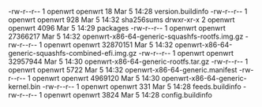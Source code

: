-rw-r--r-- 1 openwrt openwrt       18 Mar  5 14:28 version.buildinfo
-rw-r--r-- 1 openwrt openwrt      928 Mar  5 14:32 sha256sums
drwxr-xr-x 2 openwrt openwrt     4096 Mar  5 14:29 packages
-rw-r--r-- 1 openwrt openwrt 27366217 Mar  5 14:32 openwrt-x86-64-generic-squashfs-rootfs.img.gz
-rw-r--r-- 1 openwrt openwrt 32870151 Mar  5 14:32 openwrt-x86-64-generic-squashfs-combined-efi.img.gz
-rw-r--r-- 1 openwrt openwrt 32957944 Mar  5 14:30 openwrt-x86-64-generic-rootfs.tar.gz
-rw-r--r-- 1 openwrt openwrt     5722 Mar  5 14:32 openwrt-x86-64-generic.manifest
-rw-r--r-- 1 openwrt openwrt  4969120 Mar  5 14:30 openwrt-x86-64-generic-kernel.bin
-rw-r--r-- 1 openwrt openwrt      331 Mar  5 14:28 feeds.buildinfo
-rw-r--r-- 1 openwrt openwrt     3824 Mar  5 14:28 config.buildinfo
